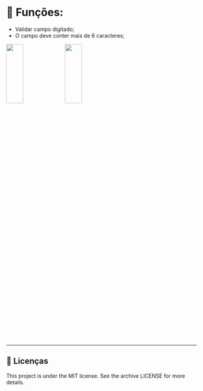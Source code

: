 # 🧐 Funções:

- Validar campo digitado;
- O campo deve conter mais de 6 caracteres; 

<img src="../validacao/github/theme.png" 
height="20%" width="30%"> 
<img src="../validacao/github/theme2.png" 
height="20%" width="30%">
<hr>

## 📝 Licenças
This project is under the MIT license. See the archive LICENSE for more details.